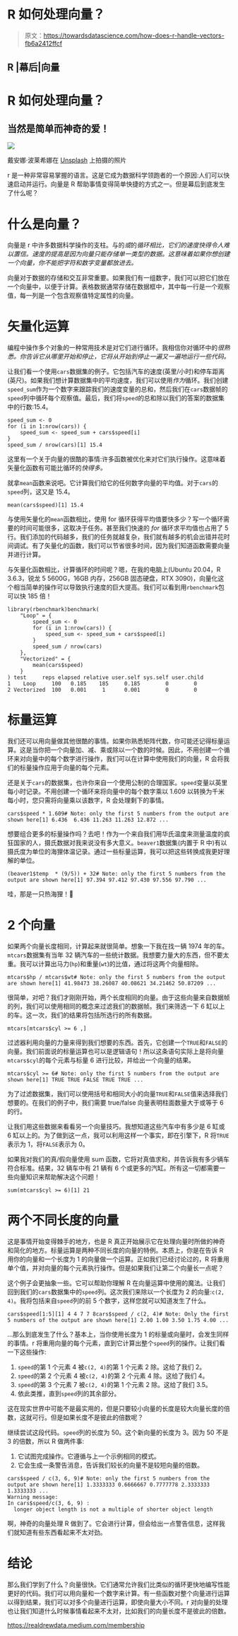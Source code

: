 # R 如何处理向量？

> 原文：<https://towardsdatascience.com/how-does-r-handle-vectors-fb6a2412ffcf>

## R |幕后|向量

# R 如何处理向量？

## 当然是简单而神奇的爱！

![](img/b56cd317383728244ee3aee1fa5dfa9f.png)

戴安娜·波莱希娜在 [Unsplash](https://unsplash.com?utm_source=medium&utm_medium=referral) 上拍摄的照片

r 是一种非常容易掌握的语言。这是它成为数据科学领跑者的一个原因:人们可以快速启动并运行。向量是 R 帮助事情变得简单快捷的方式之一。但是幕后到底发生了什么呢？

# 什么是向量？

向量是 r 中许多数据科学操作的支柱。与的*或*的*循环相比，它们的速度快得令人难以置信。速度的提高是因为向量只能存储单一类型的数据。这意味着如果你想创建一个向量，你不能把字符和数字变量都放进去。*

向量对于数据的存储和交互非常重要。如果我们有一组数字，我们可以把它们放在一个向量中，以便于计算。表格数据通常存储在数据框中，其中每一行是一个观察值，每一列是一个包含观察值特定属性的向量。

</storing-data-r-data-structures-717245c6bab8>  

# 矢量化运算

编程中操作多个对象的一种常用技术是对它们进行循环。我相信你对循环中的*很熟悉。你告诉它从哪里开始和停止，它将从开始到停止一遍又一遍地运行一些代码。*

让我们看一个使用`cars`数据集的例子。它包括汽车的速度(英里/小时)和停车距离(英尺)。如果我们想计算数据集中的平均速度，我们可以使用*作为*循环。我们创建`speed_sum`作为一个数字来跟踪我们的速度变量的总和，然后我们在`cars`数据帧的`speed`列中循环每个观察值。最后，我们将`speed`的总和除以我们的答案的数据集中的行数:15.4。

```
speed_sum <- 0
for (i in 1:nrow(cars)) {
    speed_sum <- speed_sum + cars$speed[i]
}
speed_sum / nrow(cars)[1] 15.4
```

这里有一个关于向量的很酷的事情:许多函数被优化来对它们执行操作。这意味着矢量化函数有可能比循环的*快得多。*

就拿`mean`函数来说吧。它计算我们给它的任何数字向量的平均值。对于`cars`的`speed`列，这又是 15.4。

```
mean(cars$speed)[1] 15.4
```

与使用矢量化的`mean`函数相比，使用 for 循环获得平均值要快多少？写一个循环需要的时间可能很多，这取决于任务。甚至我们快速的 *for* 循环求平均值也占用了 5 行。我们添加的代码越多，我们的任务就越复杂，我们就有越多的机会出错并花时间调试。有了矢量化的函数，我们可以节省很多时间，因为我们知道函数需要向量并进行计算。

与矢量化函数相比，计算循环的时间呢？嗯，在我的电脑上(Ubuntu 20.04，R 3.6.3，锐龙 5 5600G，16GB 内存，256GB 固态硬盘，RTX 3090)，向量化这个相当简单的操作可以导致执行速度的巨大提高。我们可以看到用`rbenchmark`包可以快 185 倍！

```
library(rbenchmark)benchmark(
    "Loop" = {
        speed_sum <- 0
        for (i in 1:nrow(cars)) {
            speed_sum <- speed_sum + cars$speed[i]
        }
        speed_sum / nrow(cars)
    },
    "Vectorized" = {
        mean(cars$speed)
    }
) test     reps elapsed relative user.self sys.self user.child
1    Loop     100   0.185    185     0.185        0        0
2 Vectorized  100   0.001     1      0.001        0        0
```

</r-is-slow-and-its-your-fault-2fcedacc7abb>  

# 标量运算

我们还可以用向量做其他很酷的事情。如果你熟悉矩阵代数，你可能还记得标量运算。这是当你把一个向量加、减、乘或除以一个数的时候。因此，不用创建一个循环来对向量中的每个数字进行操作，我们可以在计算中使用我们的向量，R 会将我们的标量操作应用于向量的每个元素。

还是关于`cars`的数据集，也许你来自一个使用公制的合理国家。`speed`变量以英里每小时记录。不用创建一个循环来将向量中的每个数字乘以 1.609 以转换为千米每小时，您只需将向量乘以该数字，R 会处理剩下的事情。

```
cars$speed * 1.609# Note: only the first 5 numbers from the output are shown here[1] 6.436  6.436 11.263 11.263 12.872 ...
```

想要组合更多的标量操作吗？去吧！作为一个来自我们用华氏温度来测量温度的疯狂国家的人，摄氏数据对我来说没有多大意义。`beaver1`数据集(内置于 R 中)有以摄氏度为单位的海狸体温记录。通过一些标量运算，我可以把这些转换成我更好理解的单位。

```
(beaver1$temp  * (9/5)) + 32# Note: only the first 5 numbers from the output are shown here[1] 97.394 97.412 97.430 97.556 97.790 ...
```

哇，那是一只热海狸！🦫

# 2 个向量

如果两个向量长度相同，计算起来就很简单。想象一下我在找一辆 1974 年的车。`mtcars`数据集有当年 32 辆汽车的一些统计数据。我想要力量大的东西，但不要太重。我可以计算出马力(`hp`)和重量(`wt`)的比值，通过将这两个向量相除。

```
mtcars$hp / mtcars$wt# Note: only the first 5 numbers from the output are shown here[1] 41.98473 38.26087 40.08621 34.21462 50.87209 ...
```

很简单，对吧？我们才刚刚开始，两个长度相同的向量。由于这些向量来自数据帧的列，我们可以使用相同的概念来过滤我们的数据帧。我们来筛选一下 6 缸以上的车。这一次，我们的结果将包括所选行的所有数据。

```
mtcars[mtcars$cyl >= 6 ,]
```

过滤器利用向量的力量来得到我们想要的东西。首先，它创建一个`TRUE`和`FALSE`的向量。我们前面说的标量运算也可以是逻辑语句！所以这条语句实际上是将向量`mtcars$cyl`的每个元素与标量 6 进行比较，并给出一个向量的结果。

```
mtcars$cyl >= 6# Note: only the first 5 numbers from the output are shown here[1] TRUE TRUE FALSE TRUE TRUE ...
```

为了过滤数据集，我们可以使用括号和相同大小的向量`TRUE`和`FALSE`值来选择我们想要的。在我们的例子中，我们需要 true/false 向量表明柱面数量大于或等于 6 的行。

让我们用这些数据来看看另一个向量技巧。我想知道这些汽车中有多少是 6 缸或 6 缸以上的。为了做到这一点，我可以利用这样一个事实，即在引擎下，R 将`TRUE`表示为 1，将`FALSE`表示为 0。

如果我对我们的真/假向量使用 sum 函数，它将对真值求和，并告诉我有多少辆车符合标准。结果，32 辆车中有 21 辆有 6 个或更多的汽缸。所有这一切都需要一些向量知识来帮助解决这个问题！

```
sum(mtcars$cyl >= 6)[1] 21
```

# 两个不同长度的向量

这是事情开始变得棘手的地方，也是 R 真正开始展示它在处理向量时所做的神奇和简化的地方。标量运算是两种不同长度的向量的特例。本质上，你是在告诉 R 用你的向量和一个长度为 1 的向量做一个运算。正如我们已经讨论过的，R 将重用单个值，并对向量的每个元素执行操作。但是如果我们让第二个向量长一点呢？

这个例子会更抽象一些。它可以帮助你理解 R 在向量运算中使用的魔法。让我们回到我们的`cars`数据集中的`speed`列。这次我们来除以一个长度为 2 的向量:`c(2, 4)`。我将包括来自`speed`列的前 5 个数字，这样您就可以知道发生了什么。

```
cars$speed[1:5][1] 4 4 7 7 8cars$speed / c(2, 4)# Note: Only the first 5 numbers of the output are shown here[1] 2.00 1.00 3.50 1.75 4.00 ...
```

…那么到底发生了什么？基本上，当你使用长度为 1 的标量或向量时，会发生同样的事情。r 将重用向量的每个元素，直到它计算出整个`speed`列的操作。让我们看一下这些操作:

1.  `speed`的第 1 个元素 4 被`c(2, 4)`的第 1 个元素 2 除。这给了我们 2。
2.  `speed`的第 2 个元素 4 被`c(2, 4)`的第 2 个元素 4 除。这给了我们 4。
3.  `speed`的第 3 个元素 7 被`c(2, 4)`的第 1 个元素 2 除。这给了我们 3.5。
4.  依此类推，直到`speed`列的其余部分。

这在现实世界中可能不是最实用的，但是只要较小向量的长度是较大向量长度的倍数，这就可行。但是如果长度不是彼此的倍数呢？

继续尝试这段代码。`speed`列的长度为 50。这个新向量的长度为 3。因为 50 不是 3 的倍数，所以 R 做两件事:

1.  它试图完成操作。它遵循与上一个示例相同的模式。
2.  它会生成一条警告消息，告诉我们较长的向量不是较短向量的倍数。

```
cars$speed / c(3, 6, 9)# Note: only the first 5 numbers from the output are shown here[1] 1.3333333 0.6666667 0.7777778 2.3333333 1.3333333 ...
Warning message:
In cars$speed/c(3, 6, 9) :
  longer object length is not a multiple of shorter object length
```

啊，神奇的向量处理 R 做到了。它会进行计算，但会给出一点警告信息，这样我们就知道有些东西看起来不太对劲。

# 结论

那么我们学到了什么？向量很快。它们通常允许我们比类似的循环更快地编写性能更好的代码。我们可以用向量和一个数字来计算。有一些函数对整个向量进行运算以得到结果，我们可以对多个向量进行运算，即使向量大小不同。r 对向量的处理也让我们知道什么时候事情看起来不太对，比如我们的向量长度不是彼此的倍数。

<https://realdrewdata.medium.com/membership> 